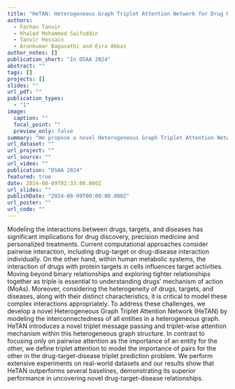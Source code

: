 ```yaml
---
title: "HeTAN: Heterogeneous Graph Triplet Attention Network for Drug Repurposing"
authors:
  - Farhan Tanvir
  - Khaled Mohammed Saifuddin
  - Tanvir Hossain
  - Arunkumar Bagavathi and Esra Akbas
author_notes: []
publication_short: "In DSAA 2024"
abstract: ""
tags: []
projects: []
slides: ""
url_pdf: ""
publication_types:
  - "1"
image:
  caption: ""
  focal_point: ""
  preview_only: false
summary: "We propose a novel Heterogeneous Graph Triplet Attention Network (HeTAN). HeTAN leverages the power of heterogeneous graphs, representing diverse entities and their interactions, and employs a novel triplet attention mechanism to capture higher-order interactions within the drug-target-disease triplets. We capture higher-order interactions between drug, target, and disease through a triplet-wise attention mechanism. This gives us a more comprehensive understanding of drug MoAs and can accelerate drug repurposing for personalized medicine. While it is defined for drugs, targets, and diseases triplets, it is a generic model that can be applied to other triplets."
url_dataset: ""
url_project: ""
url_source: ""
url_video: ""
publication: "DSAA 2024"
featured: true
date: 2024-08-09T02:33:00.000Z
url_slides: ""
publishDate: "2024-08-09T00:00:00.000Z"
url_poster: ""
url_code: ""
---
```

Modeling the interactions between drugs, targets, and diseases has significant implications for drug discovery, precision medicine and personalized treatments. Current computational approaches consider pairwise interaction, including drug-target or drug-disease interaction individually. On the other hand, within human metabolic systems, the interaction of drugs with protein targets in cells influences target activities. Moving beyond binary relationships and exploring tighter relationships together as triple is essential to understanding drugs’ mechanism of action (MoAs). Moreover, considering the heterogeneity of drugs, targets, and diseases, along with their distinct characteristics, it is critical to model these complex interactions appropriately. To address these challenges, we develop a novel Heterogeneous Graph Triplet Attention Network (HeTAN) by modeling the interconnectedness of all entities in a heterogeneous graph. HeTAN introduces a novel triplet message passing and triplet-wise attention mechanism within this heterogeneous graph structure. In contrast to focusing only on pairwise attention as the importance of an entity for the other, we define triplet attention to model the importance of pairs for the other in the drug-target-disease triplet prediction problem. We perform extensive experiments on real-world datasets and our results show that HeTAN outperforms several baselines, demonstrating its superior performance in uncovering novel drug-target-disease relationships.
